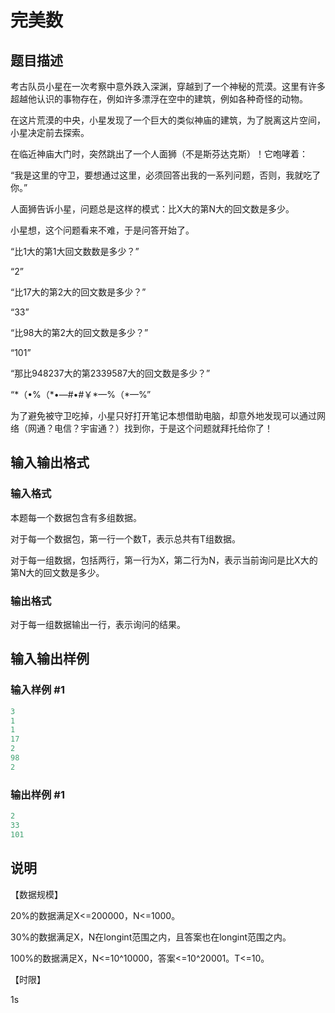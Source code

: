 # 完美数

## 题目描述

考古队员小星在一次考察中意外跌入深渊，穿越到了一个神秘的荒漠。这里有许多超越他认识的事物存在，例如许多漂浮在空中的建筑，例如各种奇怪的动物。

在这片荒漠的中央，小星发现了一个巨大的类似神庙的建筑，为了脱离这片空间，小星决定前去探索。

在临近神庙大门时，突然跳出了一个人面狮（不是斯芬达克斯）！它咆哮着：

“我是这里的守卫，要想通过这里，必须回答出我的一系列问题，否则，我就吃了你。”

人面狮告诉小星，问题总是这样的模式：比X大的第N大的回文数是多少。

小星想，这个问题看来不难，于是问答开始了。

“比1大的第1大回文数数是多少？”

“2”

“比17大的第2大的回文数是多少？”

“33”

“比98大的第2大的回文数是多少？”

“101”

“那比948237大的第2339587大的回文数是多少？”

“\*（•%（\*•—#•#￥\*—%（\*—%”

为了避免被守卫吃掉，小星只好打开笔记本想借助电脑，却意外地发现可以通过网络（网通？电信？宇宙通？）找到你，于是这个问题就拜托给你了！

## 输入输出格式

### 输入格式

本题每一个数据包含有多组数据。

对于每一个数据包，第一行一个数T，表示总共有T组数据。

对于每一组数据，包括两行，第一行为X，第二行为N，表示当前询问是比X大的第N大的回文数是多少。

### 输出格式

对于每一组数据输出一行，表示询问的结果。

## 输入输出样例

### 输入样例 #1

```cpp
3
1
1
17
2
98
2

```
### 输出样例 #1

```cpp
2
33
101

```
## 说明

【数据规模】

20%的数据满足X<=200000，N<=1000。

30%的数据满足X，N在longint范围之内，且答案也在longint范围之内。

100%的数据满足X，N<=10^10000，答案<=10^20001。T<=10。

【时限】

1s


